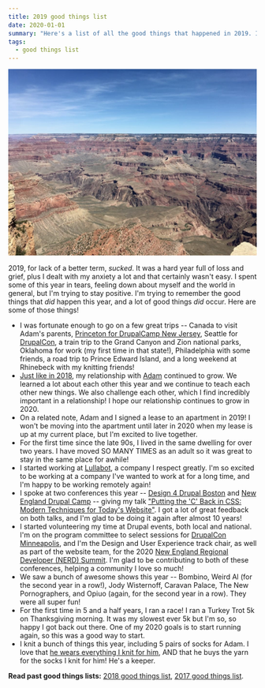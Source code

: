 ```yaml
---
title: 2019 good things list
date: 2020-01-01
summary: "Here's a list of all the good things that happened in 2019. I traveled, spoke at conferences, and danced at awesome shows. Read what other good things I experienced in 2019!"
tags:
  - good things list
---
```


![The Grand Canyon.](./images/grand-canyon.jpg 'I FINALLY went to the Grand Canyon and it was amazing.')

2019, for lack of a better term, _sucked_. It was a hard year full of loss and grief, plus I dealt with my anxiety a lot and that certainly wasn't easy. I spent some of this year in tears, feeling down about myself and the world in general, but I'm trying to stay positive. I'm trying to remember the good things that _did_ happen this year, and a lot of good things _did_ occur. Here are some of those things!

- I was fortunate enough to go on a few great trips -- Canada to visit Adam's parents, [Princeton for DrupalCamp New Jersey](/drupalcamp-new-jersey-2019), Seattle for [DrupalCon](https://events.drupal.org/seattle2019), a train trip to the Grand Canyon and Zion national parks, Oklahoma for work (my first time in that state!), Philadelphia with some friends, a road trip to Prince Edward Island, and a long weekend at Rhinebeck with my knitting friends!
- [Just like in 2018](/2018-good-things-list), my relationship with [Adam](https://phenaproxima.net) continued to grow. We learned a lot about each other this year and we continue to teach each other new things. We also challenge each other, which I find incredibly important in a relationship! I hope our relationship continues to grow in 2020.
- On a related note, Adam and I signed a lease to an apartment in 2019! I won't be moving into the apartment until later in 2020 when my lease is up at my current place, but I'm excited to live together.
- For the first time since the late 90s, I lived in the same dwelling for over two years. I have moved SO MANY TIMES as an adult so it was great to stay in the same place for awhile!
- I started working at [Lullabot](https://lullabot.com), a company I respect greatly. I'm so excited to be working at a company I've wanted to work at for a long time, and I'm happy to be working remotely again!
- I spoke at two conferences this year -- [Design 4 Drupal Boston](https://design4drupal.org) and [New England Drupal Camp](https://nedcamp.org) -- giving my talk ["Putting the 'C' Back in CSS: Modern Techniques for Today's Website"](https://nedcamp.org/sessions/2019/putting-c-back-css-modern-techniques-todays-website). I got a lot of great feedback on both talks, and I'm glad to be doing it again after almost 10 years!
- I started volunteering my time at Drupal events, both local and national. I'm on the program committee to select sessions for [DrupalCon Minneapolis](https://events.drupal.org/minneapolis2020), and I'm the Design and User Experience track chair, as well as part of the website team, for the 2020 [New England Regional Developer (NERD) Summit](https://nerdsummit.org). I'm glad to be contributing to both of these conferences, helping a community I love so much!
- We saw a bunch of awesome shows this year -- Bombino, Weird Al (for the second year in a row!), Jody Wisternoff, Caravan Palace, The New Pornographers, and Opiuo (again, for the second year in a row). They were all super fun!
- For the first time in 5 and a half years, I ran a race! I ran a Turkey Trot 5k on Thanksgiving morning. It was my slowest ever 5k but I'm so, so happy I got back out there. One of my 2020 goals is to start running again, so this was a good way to start.
- I knit a bunch of things this year, including 5 pairs of socks for Adam. I love that [he wears everything I knit for him](/adams-awesome-blue-socks), AND that he buys the yarn for the socks I knit for him! He's a keeper.

**Read past good things lists:** [2018 good things list](/2018-good-things-list), [2017 good things list](/2017-good-things-list).
